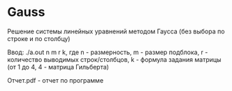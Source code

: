 # Gauss


Решение системы линейных уравнений методом Гаусса (без выбора по строке и по столбцу)

Ввод: ./a.out n m r k, где n - размерность, m - размер подблока, r - количество выводимых строк/столбцов, k - формула задания матрицы (от 1 до 4, 4 - матрица Гильберта)

Отчет.pdf - отчет по программе
